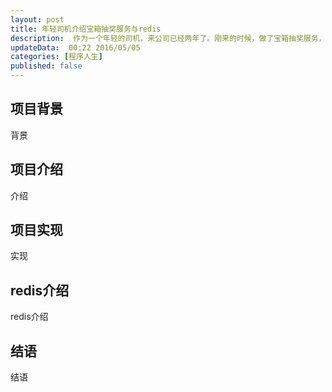 ```yaml
---  
layout: post  
title: 年轻司机介绍宝箱抽奖服务与redis
description:  作为一个年轻的司机，来公司已经两年了。刚来的时候，做了宝箱抽奖服务，现在简单介绍一下.    
updateData:  00:22 2016/05/05
categories: [程序人生]
published: false
---  
```



## 项目背景

背景  

## 项目介绍

介绍  

## 项目实现


实现  

## redis介绍


redis介绍  

## 结语

结语  





